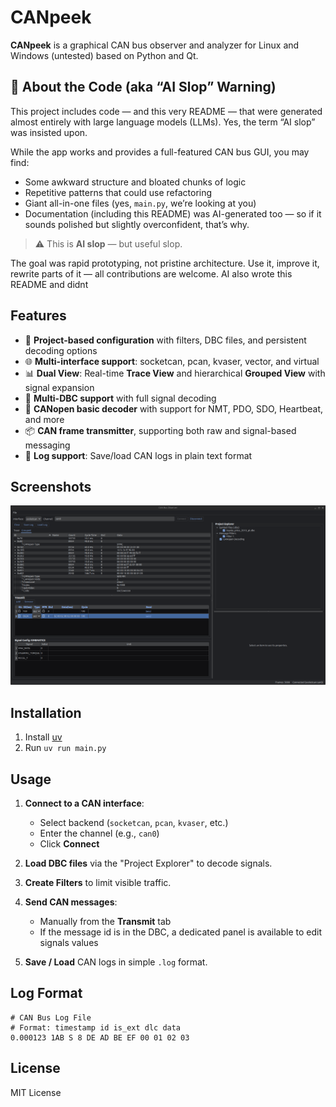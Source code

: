 # CANpeek

**CANpeek** is a graphical CAN bus observer and analyzer for Linux and Windows (untested) based on Python and Qt.

## 🤖 About the Code (aka “AI Slop” Warning)

This project includes code — and this very README — that were generated almost entirely with large language models (LLMs). Yes, the term “AI slop” was insisted upon.

While the app works and provides a full-featured CAN bus GUI, you may find:

* Some awkward structure and bloated chunks of logic
* Repetitive patterns that could use refactoring
* Giant all-in-one files (yes, `main.py`, we’re looking at you)
* Documentation (including this README) was AI-generated too — so if it sounds polished but slightly overconfident, that’s why.

> ⚠️ This is **AI slop** — but useful slop.

The goal was rapid prototyping, not pristine architecture. Use it, improve it, rewrite parts of it — all contributions are welcome. AI also wrote this README and didnt 


## Features

- 🧩 **Project-based configuration** with filters, DBC files, and persistent decoding options
- 🌐 **Multi-interface support**: socketcan, pcan, kvaser, vector, and virtual
- 📊 **Dual View**: Real-time **Trace View** and hierarchical **Grouped View** with signal expansion
- 📁 **Multi-DBC support** with full signal decoding
- 🧠 **CANopen basic decoder** with support for NMT, PDO, SDO, Heartbeat, and more
- 📦 **CAN frame transmitter**, supporting both raw and signal-based messaging
- 📜 **Log support**: Save/load CAN logs in plain text format

## Screenshots

![screenshot](https://raw.githubusercontent.com/denis-jullien/CANPeek/refs/heads/master/screenshot.png)

## Installation

1. Install [uv](https://github.com/astral-sh/uv)
2. Run `uv run main.py`

## Usage

1. **Connect to a CAN interface**:

   * Select backend (`socketcan`, `pcan`, `kvaser`, etc.)
   * Enter the channel (e.g., `can0`)
   * Click **Connect**

2. **Load DBC files** via the "Project Explorer" to decode signals.

3. **Create Filters** to limit visible traffic.

4. **Send CAN messages**:

   * Manually from the **Transmit** tab
   * If the message id is in the DBC, a dedicated panel is available to edit signals values

5. **Save / Load** CAN logs in simple `.log` format.

## Log Format

```text
# CAN Bus Log File
# Format: timestamp id is_ext dlc data
0.000123 1AB S 8 DE AD BE EF 00 01 02 03
```

## License

MIT License
